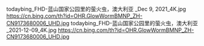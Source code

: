 
todaybing_FHD-蓝山国家公园里的萤火虫，澳大利亚 _Dec 9, 2021_4K.jpg
https://cn.bing.com/th?id=OHR.GlowWormBMNP_ZH-CN9173680006_UHD.jpg
todaybing_FHD-蓝山国家公园里的萤火虫，澳大利亚 _2021-12-09_4K.jpg
https://cn.bing.com/th?id=OHR.GlowWormBMNP_ZH-CN9173680006_UHD.jpg
